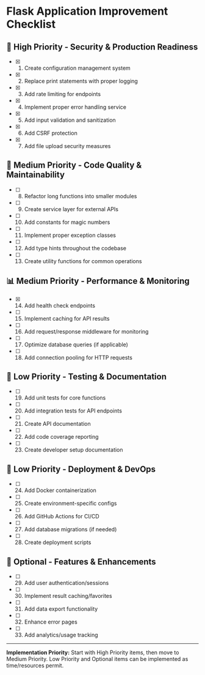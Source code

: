 # Flask Application Improvement Checklist

## 🚨 **High Priority - Security & Production Readiness**
- [x] 1. Create configuration management system
- [x] 2. Replace print statements with proper logging
- [x] 3. Add rate limiting for endpoints
- [x] 4. Implement proper error handling service
- [x] 5. Add input validation and sanitization
- [x] 6. Add CSRF protection
- [x] 7. Add file upload security measures

## 🔧 **Medium Priority - Code Quality & Maintainability**
- [ ] 8. Refactor long functions into smaller modules
- [ ] 9. Create service layer for external APIs
- [ ] 10. Add constants for magic numbers
- [ ] 11. Implement proper exception classes
- [ ] 12. Add type hints throughout the codebase
- [ ] 13. Create utility functions for common operations

## 📊 **Medium Priority - Performance & Monitoring**
- [x] 14. Add health check endpoints
- [ ] 15. Implement caching for API results
- [ ] 16. Add request/response middleware for monitoring
- [ ] 17. Optimize database queries (if applicable)
- [ ] 18. Add connection pooling for HTTP requests

## 🧪 **Low Priority - Testing & Documentation**
- [ ] 19. Add unit tests for core functions
- [ ] 20. Add integration tests for API endpoints
- [ ] 21. Create API documentation
- [ ] 22. Add code coverage reporting
- [ ] 23. Create developer setup documentation

## 🚀 **Low Priority - Deployment & DevOps**
- [ ] 24. Add Docker containerization
- [ ] 25. Create environment-specific configs
- [ ] 26. Add GitHub Actions for CI/CD
- [ ] 27. Add database migrations (if needed)
- [ ] 28. Create deployment scripts

## 🎨 **Optional - Features & Enhancements**
- [ ] 29. Add user authentication/sessions
- [ ] 30. Implement result caching/favorites
- [ ] 31. Add data export functionality
- [ ] 32. Enhance error pages
- [ ] 33. Add analytics/usage tracking

---

**Implementation Priority:** Start with High Priority items, then move to Medium Priority. Low Priority and Optional items can be implemented as time/resources permit. 